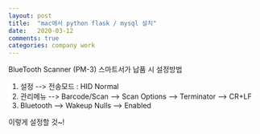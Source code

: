 ```yaml
---
layout: post
title:  "mac에서 python flask / mysql 설치"
date:   2020-03-12
comments: true
categories: company work
---
```


BlueTooth Scanner (PM-3) 스마트서가 납품 시 설정방법

1. 설정 --> 전송모드 : HID Normal
2. 관리메뉴 --> Barcode/Scan --> Scan Options --> Terminator --> CR+LF
3. Bluetooth --> Wakeup Nulls --> Enabled

이렇게 설정할 것~!

